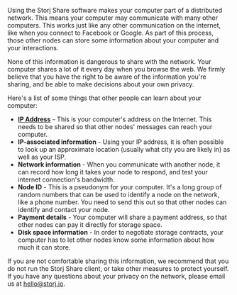 Using the Storj Share software makes your computer part of a distributed network. This means your computer may communicate with many other computers. This works just like any other communication on the internet, like when you connect to Facebook or Google. As part of this process, those other nodes can store some information about your computer and your interactions. 

None of this information is dangerous to share with the network. Your computer shares a lot of it every day when you browse the web. We firmly believe that you have the right to be aware of the information you're sharing, and be able to make decisions about your own privacy.

Here's a list of some things that other people can learn about your computer:

* **[IP Address](https://en.wikipedia.org/wiki/IP_address)** - This is your computer's address on the Internet. This needs to be shared so that other nodes' messages can reach your computer.
* **IP-associated information** - Using your IP address, it is often possible to look up an approximate location (usually what city you are likely in) as well as your ISP.
* **Network information** - When you communicate with another node, it can record how long it takes your node to respond, and test your internet connection's bandwidth.
* **Node ID** - This is a pseudonym for your computer. It's a long group of random numbers that can be used to identify a node on the network, like a phone number. You need to send this out so that other nodes can identify and contact your node.
* **Payment details** - Your computer will share a payment address, so that other nodes can pay it directly for storage space.
* **Disk space information** - In order to negotiate storage contracts, your computer has to let other nodes know some information about how much it can store.

If you are not comfortable sharing this information, we recommend that you do not run the Storj Share client, or take other measures to protect yourself. If you have any questions about your privacy on the network, please email us at [hello@storj.io](mailto:hello@storj.io).
